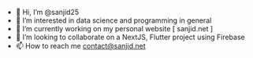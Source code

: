 - 👋 Hi, I’m @sanjid25
- 👀 I’m interested in data science and programming in general
- 🌱 I’m currently working on my personal website [ sanjid.net ]
- 💞️ I’m looking to collaborate on a NextJS, Flutter project using Firebase
- 📫 How to reach me contact@sanjid.net

<!---
sanjid25/sanjid25 is a ✨ special ✨ repository because its `README.md` (this file) appears on your GitHub profile.
You can click the Preview link to take a look at your changes.
--->

